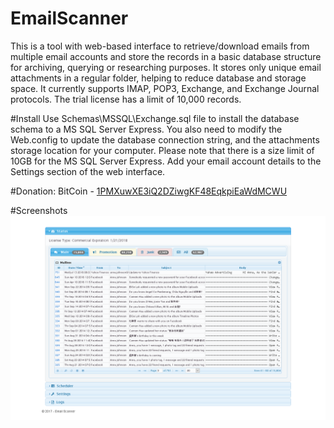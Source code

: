 # EmailScanner
This is a tool with web-based interface to retrieve/download emails from multiple email accounts and store the records in a basic database structure for archiving, querying or researching purposes. It stores only unique email attachments in a regular folder, helping to reduce database and storage space. It currently supports IMAP, POP3, Exchange, and Exchange Journal protocols. The trial license has a limit of 10,000 records.

#Install
Use Schemas\MSSQL\Exchange.sql file to install the database schema to a MS SQL Server Express.
You also need to modify the Web.config to update the database connection string, and the attachments storage location for your computer.
Please note that there is a size limit of 10GB for the MS SQL Server Express.
Add your email account details to the Settings section of the web interface.

#Donation:
BitCoin - [1PMXuwXE3iQ2DZiwgKF48EqkpiEaWdMCWU](bitcoin:1PMXuwXE3iQ2DZiwgKF48EqkpiEaWdMCWU)

#Screenshots
![ScreenShot 1](https://github.com/kh-nguyen/EmailScanner/blob/master/ScreenShoots/System%20Status.png)
